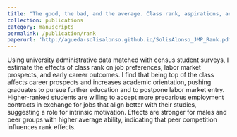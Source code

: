 ```yaml
---
title: "The good, the bad, and the average. Class rank, aspirations, and the transition to the labor market"
collection: publications
category: manuscripts
permalink: /publication/rank
paperurl: 'http://agueda-solisalonso.github.io/SolisAlonso_JMP_Rank.pdf'
---
```


Using university administrative data matched with census student surveys, I estimate the effects of class rank on job preferences, labor market prospects, and early career outcomes. I find that being top of the class affects career prospects and increases academic orientation, pushing graduates to pursue further education and to postpone labor market entry. Higher-ranked students are willing to accept more precarious employment contracts in exchange for jobs that align better with their studies, suggesting a role for intrinsic motivation. Effects are stronger for males and peer groups with higher average ability, indicating that peer competition influences rank effects.
